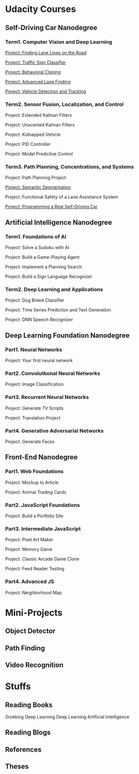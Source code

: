# Udacity Courses

## Self-Driving Car Nanodegree
### Term1. Computer Vision and Deep Learning
[Project: Finding Lane Lines on the Road](carnd/Term1-LaneLines/README.md)

[Project: Traffic Sign Classifier](carnd/Term1-TrafficSignClassifier/README.md)

[Project: Behavioral Cloning](carnd/Term1-BehavioralCloning/README.md)

[Project: Advanced Lane Finding](carnd/Term1-AdvancedLaneFinding/README.md)

[Project: Vehicle Detection and Tracking](carnd/Term1-VehicleDetection/README.md)

### Term2. Sensor Fusion, Localization, and Control
Project: Extended Kalman Filters

Project: Unscented Kalman Filters

Project: Kidnapped Vehicle

Project: PID Controller

Project: Model Predictive Control

### Term3. Path Planning, Concentrations, and Systems
Project: Path Planning Project

[Project: Semantic Segmentation](carnd/Term3-SemanticSegmentation/README.md)

Project: Functional Safety of a Lane Assistance System

[Project: Programming a Real Self-Driving Car](carnd/Term3-ProgrammingARealSelf-DrivingCar/README.md)

## Artificial Intelligence Nanodegree
### Term1. Foundations of AI
Project: Solve a Sudoku with AI

Project: Build a Game-Playing Agent

Project: Implement a Planning Search

Project: Build a Sign Language Recognizer

### Term2. Deep Learning and Applications
Project: Dog Breed Classifier

Project: Time Series Prediction and Text Generation

Project: DNN Speech Recognizer

## Deep Learning Foundation Nanodegree
### Part1. Neural Networks
Project: Your first neural network
### Part2. Convolutkonal Neural Networks
Project: Image Classification
### Part3. Recurrent Neural Networks
Project: Generate TV Scripts

Project: Translation Project

### Part4. Generative Adversarial Networks
Project: Generate Faces

## Front-End Nanodegree
### Part1. Web Foundations
Project: Mockup to Article

Project: Animal Trading Cards

### Part2. JavaScript Foundations
Project: Build a Portfolio Site
### Part3. Intermediate JavaScript
Project: Pixel Art Maker

Project: Memory Game

Project: Classic Arcade Game Clone

Project: Feed Reader Testing

### Part4. Advanced JS
Project: Neighborhood Map

# Mini-Projects
## Object Detector
## Path Finding
## Video Recognition

# Stuffs
## Reading Books
Grokking Deep Learning
Deep Learning
Artificial Intelligence

## Reading Blogs

## References

## Theses
